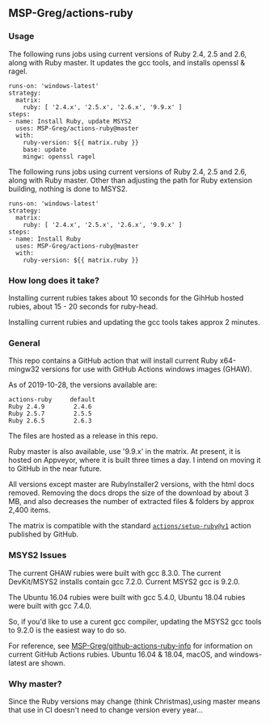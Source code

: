 ## MSP-Greg/actions-ruby

### Usage

The following runs jobs using current versions of Ruby 2.4, 2.5 and 2.6, along with Ruby master.  It updates the gcc tools, and installs openssl & ragel.
```
runs-on: 'windows-latest'
strategy:
  matrix:
    ruby: [ '2.4.x', '2.5.x', '2.6.x', '9.9.x' ]
steps:
- name: Install Ruby, update MSYS2
  uses: MSP-Greg/actions-ruby@master
  with:
    ruby-version: ${{ matrix.ruby }}
    base: update
    mingw: openssl ragel
```

The following runs jobs using current versions of Ruby 2.4, 2.5 and 2.6, along with Ruby master.  Other than adjusting the path for Ruby extension building, nothing is done to MSYS2.
```
runs-on: 'windows-latest'
strategy:
  matrix:
    ruby: [ '2.4.x', '2.5.x', '2.6.x', '9.9.x' ]
steps:
- name: Install Ruby
  uses: MSP-Greg/actions-ruby@master
  with:
    ruby-version: ${{ matrix.ruby }}
```

### How long does it take?

Installing current rubies takes about 10 seconds for the GihHub hosted rubies, about 15 - 20 seconds for ruby-head.

Installing current rubies and updating the gcc tools takes approx 2 minutes.

### General

This repo contains a GitHub action that will install current Ruby x64-mingw32 versions for use with GitHub Actions windows images (GHAW).

As of 2019-10-28, the versions available are:
```
actions-ruby     default
Ruby 2.4.9        2.4.6
Ruby 2.5.7        2.5.5
Ruby 2.6.5        2.6.3
```
The files are hosted as a release in this repo.

Ruby master is also available, use '9.9.x' in the matrix.  At present, it is hosted on Appveyor, where it is built three times a day.  I intend on moving it to GitHub in the near future.

All versions except master are RubyInstaller2 versions, with the html docs removed.  Removing the docs drops the size of the download by about 3 MB, and also decreases the number of extracted files & folders by approx 2,400 items.

The matrix is compatible with the standard [`actions/setup-ruby@v1`](https://github.com/actions/setup-ruby) action published by GitHub.

### MSYS2 Issues

The current GHAW rubies were built with gcc 8.3.0.  The current DevKit/MSYS2 installs contain gcc 7.2.0. Current MSYS2 gcc is 9.2.0.

The Ubuntu 16.04 rubies were built with gcc 5.4.0, Ubuntu 18.04 rubies were built with gcc 7.4.0.

So, if you'd like to use a curent gcc compiler, updating the MSYS2 gcc tools to 9.2.0 is the easiest way to do so.

For reference, see [MSP-Greg/github-actions-ruby-info](https://github.com/MSP-Greg/github-actions-ruby-info/actions) for information on current GitHub Actions rubies.  Ubuntu 16.04 & 18.04, macOS, and windows-latest are shown.

### Why master?

Since the Ruby versions may change (think Christmas),using master means that use in CI doesn't need to change version every year... 
